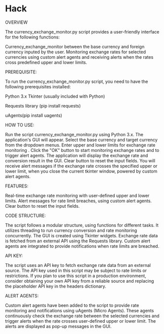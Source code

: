 # Hack
OVERVIEW

The currency_exchange_monitor.py script provides a user-friendly interface for the following functions:

Currency_exchange_monitor between the base currency and foreign currency inputed by the user.
Monitoring exchange rates for selected currencies using custom alert agents and receiving alerts when the rates cross predefined upper and lower limits.


PREREQUISITE:

To run the currency_exchange_monitor.py script, you need to have the following prerequisites installed:

Python 3.x
Tkinter (usually included with Python)

Requests library (pip install requests)

uAgents(pip install uagents)


HOW TO USE:

Run the script currency_exchange_monitor.py using Python 3.x.
The application's GUI will appear.
Select the base currency and target currency from the dropdown menus.
Enter upper and lower limits for exchange rate monitoring .
Click the "OK" button to start monitoring exchange rates and to trigger alert agents.
The application will display the exchange rate and conversion result in the GUI.
Clear button to reset the input fields.
You will receive alert messages if the exchange rate crosses the specified upper or lower limit, when you close the current tkinter window, powered by custom alert agents.


FEATURES:

Real-time exchange rate monitoring with user-defined upper and lower limits.
Alert messages for rate limit breaches, using custom alert agents.
Clear button to reset the input fields.


CODE STRUCTURE:

The script follows a modular structure, using functions for different tasks.
It utilizes threading to run currency conversion and rate monitoring concurrently.
The GUI is created using Tkinter widgets.
Exchange rate data is fetched from an external API using the Requests library.
Custom alert agents are integrated to provide notifications when rate limits are breached.


API KEY:

The script uses an API key to fetch exchange rate data from an external source. The API key used in this script may be subject to rate limits or restrictions. If you plan to use this script in a production environment, consider obtaining your own API key from a reliable source and replacing the placeholder API key in the headers dictionary.


ALERT AGENTS:

Custom alert agents have been added to the script to provide rate monitoring and notifications using uAgents (Micro Agents). These agents continuously check the exchange rate between the selected currencies and trigger alerts when the rate crosses user-defined upper or lower limit. The alerts are displayed as pop-up messages in the GUI.
